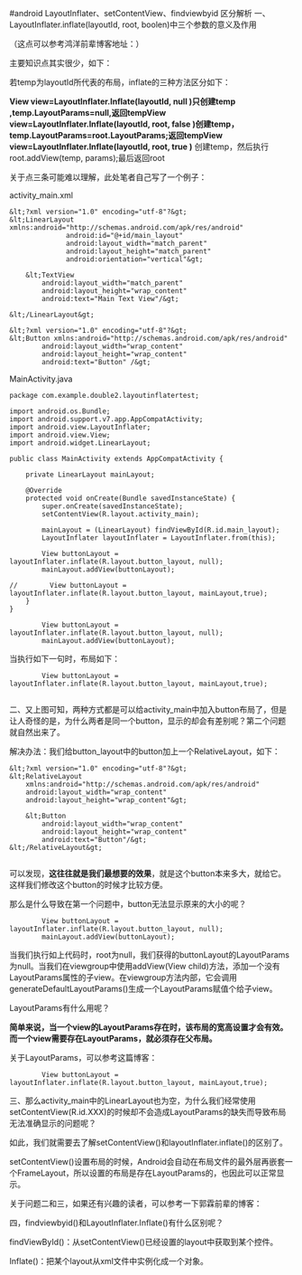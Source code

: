 #android LayoutInflater、setContentView、findviewbyid 区分解析
一、LayoutInflater.inflate(layoutId, root, boolen)中三个参数的意义及作用

（这点可以参考鸿洋前辈博客地址：）



主要知识点其实很少，如下：

若temp为layoutId所代表的布局，inflate的三种方法区分如下：

**View view=LayoutInflater.Inflate(layoutId, null )**只创建temp ,temp.LayoutParams=null,返回temp**View view=LayoutInflater.Inflate(layoutId, root, false )**创建temp，temp.LayoutParams=root.LayoutParams;返回temp**View view=LayoutInflater.Inflate(layoutId, root, true )** 创建temp，然后执行root.addView(temp, params);最后返回root



关于点三条可能难以理解，此处笔者自己写了一个例子：

activity_main.xml

```
&lt;?xml version="1.0" encoding="utf-8"?&gt;
&lt;LinearLayout xmlns:android="http://schemas.android.com/apk/res/android"
              android:id="@+id/main_layout"
              android:layout_width="match_parent"
              android:layout_height="match_parent"
              android:orientation="vertical"&gt;

    &lt;TextView
        android:layout_width="match_parent"
        android:layout_height="wrap_content"
        android:text="Main Text View"/&gt;

&lt;/LinearLayout&gt;
```



```
&lt;?xml version="1.0" encoding="utf-8"?&gt;
&lt;Button xmlns:android="http://schemas.android.com/apk/res/android"
        android:layout_width="wrap_content"
        android:layout_height="wrap_content"
        android:text="Button" /&gt;
```

MainActivity.java

```
package com.example.double2.layoutinflatertest;

import android.os.Bundle;
import android.support.v7.app.AppCompatActivity;
import android.view.LayoutInflater;
import android.view.View;
import android.widget.LinearLayout;

public class MainActivity extends AppCompatActivity {

    private LinearLayout mainLayout;

    @Override
    protected void onCreate(Bundle savedInstanceState) {
        super.onCreate(savedInstanceState);
        setContentView(R.layout.activity_main);

        mainLayout = (LinearLayout) findViewById(R.id.main_layout);
        LayoutInflater layoutInflater = LayoutInflater.from(this);

        View buttonLayout = layoutInflater.inflate(R.layout.button_layout, null);
        mainLayout.addView(buttonLayout);

//        View buttonLayout = layoutInflater.inflate(R.layout.button_layout, mainLayout,true);
    }
}

```







```
        View buttonLayout = layoutInflater.inflate(R.layout.button_layout, null);
        mainLayout.addView(buttonLayout);

```



当执行如下一句时，布局如下：



```
        View buttonLayout = layoutInflater.inflate(R.layout.button_layout, mainLayout,true);

```

<img src="https://raw.githubusercontent.com/Double2hao/xujiajia_blog/main/img/16210038841051.png" alt="">







二、又上图可知，两种方式都是可以给activity_main中加入button布局了，但是让人奇怪的是，为什么两者是同一个button，显示的却会有差别呢？第二个问题就自然出来了。



解决办法：我们给button_layout中的button加上一个RelativeLayout，如下：



```
&lt;?xml version="1.0" encoding="utf-8"?&gt;
&lt;RelativeLayout
    xmlns:android="http://schemas.android.com/apk/res/android"
    android:layout_width="wrap_content"
    android:layout_height="wrap_content"&gt;

    &lt;Button
        android:layout_width="wrap_content"
        android:layout_height="wrap_content"
        android:text="Button"/&gt;
&lt;/RelativeLayout&gt;

```



<img src="https://raw.githubusercontent.com/Double2hao/xujiajia_blog/main/img/16210038841051.png" alt="" style="font-size:14px">



可以发现，**这往往就是我们最想要的效果**，就是这个button本来多大，就给它。这样我们修改这个button的时候才比较方便。

那么是什么导致在第一个问题中，button无法显示原来的大小的呢？



```
        View buttonLayout = layoutInflater.inflate(R.layout.button_layout, null);
        mainLayout.addView(buttonLayout);
```



当我们执行如上代码时，root为null，我们获得的buttonLayout的LayoutParams为null。当我们在viewgroup中使用addView(View child)方法，添加一个没有LayoutParams属性的子view。在viewgroup方法内部，它会调用generateDefaultLayoutParams()生成一个LayoutParams赋值个给子view。



LayoutParams有什么用呢？

**简单来说，当一个view的LayoutParams存在时，该布局的宽高设置才会有效。而一个view需要存在LayoutParams，就必须存在父布局。**

关于LayoutParams，可以参考这篇博客：



```
        View buttonLayout = layoutInflater.inflate(R.layout.button_layout, mainLayout,true);
```





三、那么activity_main中的LinearLayout也为空，为什么我们经常使用setContentView(R.id.XXX)的时候却不会造成LayoutParams的缺失而导致布局无法准确显示的问题呢？



如此，我们就需要去了解setContentView()和layoutInflater.inflate()的区别了。

setContentView()设置布局的时候，Android会自动在布局文件的最外层再嵌套一个FrameLayout，所以设置的布局是存在LayoutParams的，也因此可以正常显示。



关于问题二和三，如果还有兴趣的读者，可以参考一下郭霖前辈的博客：





四，findviewbyid()和LayoutInflater.Inflate()有什么区别呢？

findViewById()：从setContentView()已经设置的layout中获取到某个控件。

Inflate()：把某个layout从xml文件中实例化成一个对象。